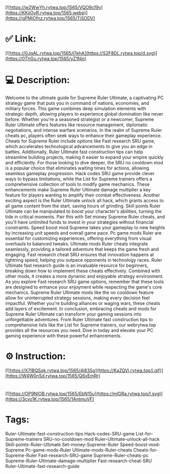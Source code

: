 [![https://w2WwYh.rytwa.top/1565/VQO9cf9v](https://KKjiOvR.rytwa.top/1565.webp)](https://gPMjOfnz.rytwa.top/1565/TjSODV)
# ✅ Link:
[![https://0JqAL.rytwa.top/1565/l7ehA](https://S2F8DL.rytwa.top/d.svg)](https://0ThGu.rytwa.top/1565/yZ1Njn)
# 💻 Description:
Welcome to the ultimate guide for Supreme Ruler Ultimate, a captivating PC strategy game that puts you in command of nations, economies, and military forces. This game combines deep simulation elements with strategic depth, allowing players to experience global domination like never before. Whether you're a seasoned strategist or a newcomer, Supreme Ruler Ultimate offers features like resource management, diplomatic negotiations, and intense warfare scenarios.
In the realm of Supreme Ruler cheats pc, players often seek ways to enhance their gameplay experience. Cheats for Supreme Ruler include options like Fast research SRU game, which accelerates technological advancements to give you an edge in battles. Additionally, Ruler Ultimate fast construction tips can help streamline building projects, making it easier to expand your empire quickly and efficiently.
For those looking to dive deeper, the SRU no cooldown mod is a popular choice that eliminates waiting times for actions, allowing seamless gameplay progression. Hack codes SRU game provide clever ways to bypass limitations, while the List for Supreme trainers offers a comprehensive collection of tools to modify game mechanics. These enhancements make Supreme Ruler Ultimate damage multiplier a key feature for players wanting to amplify their combat effectiveness.
Another exciting aspect is the Ruler Ultimate unlock all hack, which grants access to all game content from the start, saving hours of grinding. Skill points Ruler Ultimate can be manipulated to boost your character's abilities, turning the tide in critical moments. Pair this with Set money Supreme Ruler cheats, and you'll have unlimited funds to invest in your strategies without financial constraints.
Speed boost mod Supreme takes your gameplay to new heights by increasing unit speeds and overall game pace. Pc game mods Ruler are essential for customizing experiences, offering everything from visual overhauls to balanced tweaks. Ultimate mods Ruler cheats integrate seamlessly, providing a tailored adventure that keeps the game fresh and engaging.
Fast research cheat SRU ensures that innovation happens at lightning speed, helping you outpace opponents in technology races. Ruler Ultimate fast research guide is an invaluable resource for beginners, breaking down how to implement these cheats effectively. Combined with other mods, it creates a more dynamic and enjoyable strategy environment.
As you explore Fast research SRU game options, remember that these tools are designed to enhance your enjoyment while respecting the game's core mechanics. Supreme Ruler Ultimate mods like the no cooldown feature allow for uninterrupted strategy sessions, making every decision feel impactful. Whether you're building alliances or waging wars, these cheats add layers of excitement.
In conclusion, embracing cheats and mods for Supreme Ruler Ultimate can transform your gaming sessions into unforgettable adventures. From Ruler Ultimate fast construction tips to comprehensive lists like the List for Supreme trainers, our webrytwa.top provides all the resources you need. Dive in today and elevate your PC gaming experience with these powerful enhancements.

# ⚙️ Instruction:
[![https://X7IBQSqk.rytwa.top/1565/4i83Sg](https://KaZQVj.rytwa.top/i.gif)](https://W4W0nSd.rytwa.top/1565/Q6xEmRr)
#
[![https://OP9NlOB.rytwa.top/1565/EbN15u](https://mlGRa.rytwa.top/l.svg)](https://3cvo1K.rytwa.top/1565/1AntmuVF)
# Tags:
Ruler-Ultimate-fast-construction-tips Hack-codes-SRU-game List-for-Supreme-trainers SRU-no-cooldown-mod Ruler-Ultimate-unlock-all-hack Skill-points-Ruler-Ultimate Set-money-Supreme-Ruler Speed-boost-mod-Supreme Pc-game-mods-Ruler Ultimate-mods-Ruler-cheats Cheats-for-Supreme-Ruler Fast-research-SRU-game Supreme-Ruler-cheats-pc Supreme-Ruler-Ultimate-damage-multiplier Fast-research-cheat-SRU Ruler-Ultimate-fast-research-guide






